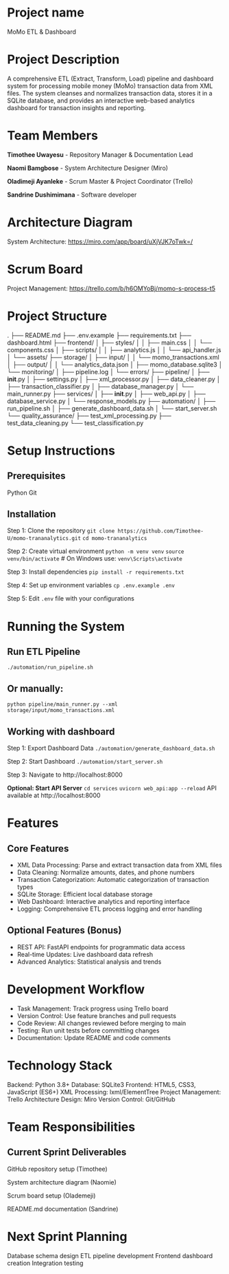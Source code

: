 # Project name
MoMo ETL & Dashboard

# Project Description
A comprehensive ETL (Extract, Transform, Load) pipeline and dashboard system for processing mobile money (MoMo) transaction data from XML files. The system cleanses and normalizes transaction data, stores it in a SQLite database, and provides an interactive web-based analytics dashboard for transaction insights and reporting.

# Team Members
**Timothee Uwayesu** - Repository Manager & Documentation Lead

**Naomi Bamgbose**  - System Architecture Designer (Miro)

**Oladimeji Ayanleke** - Scrum Master & Project Coordinator (Trello)

**Sandrine Dushimimana** - Software developer

# Architecture Diagram
System Architecture: https://miro.com/app/board/uXjVJK7oTwk=/

# Scrum Board
Project Management: https://trello.com/b/h6OMYoBj/momo-s-process-t5

# Project Structure
.
├── README.md
├── .env.example
├── requirements.txt
├── dashboard.html
├── frontend/
│   ├── styles/
│   │   ├── main.css
│   │   └── components.css
│   ├── scripts/
│   │   ├── analytics.js
│   │   └── api_handler.js
│   └── assets/
├── storage/
│   ├── input/
│   │   └── momo_transactions.xml
│   ├── output/
│   │   └── analytics_data.json
│   ├── momo_database.sqlite3
│   └── monitoring/
│       ├── pipeline.log
│       └── errors/
├── pipeline/
│   ├── __init__.py
│   ├── settings.py
│   ├── xml_processor.py
│   ├── data_cleaner.py
│   ├── transaction_classifier.py
│   ├── database_manager.py
│   └── main_runner.py
├── services/
│   ├── __init__.py
│   ├── web_api.py
│   ├── database_service.py
│   └── response_models.py
├── automation/
│   ├── run_pipeline.sh
│   ├── generate_dashboard_data.sh
│   └── start_server.sh
└── quality_assurance/
    ├── test_xml_processing.py
    ├── test_data_cleaning.py
    └── test_classification.py


# Setup Instructions
## Prerequisites
Python
Git

## Installation
Step 1: Clone the repository
`git clone https://github.com/Timothee-U/momo-trananalytics.git`
`cd momo-trananalytics`

Step 2: Create virtual environment
`python -m venv venv`
`source venv/bin/activate`  # On Windows use: `venv\Scripts\activate`

Step 3: Install dependencies
`pip install -r requirements.txt`

Step 4: Set up environment variables
`cp .env.example .env`

Step 5:  Edit `.env` file with your configurations

# Running the System
## Run ETL Pipeline
`./automation/run_pipeline.sh`

## Or manually: 
`python pipeline/main_runner.py --xml storage/input/momo_transactions.xml`

## Working with dashboard

Step 1: Export Dashboard Data
`./automation/generate_dashboard_data.sh`

Step 2: Start Dashboard
`./automation/start_server.sh`

Step 3: Navigate to http://localhost:8000

**Optional: Start API Server**
`cd services`
`uvicorn web_api:app --reload`
API available at http://localhost:8000

# Features
## Core Features
- XML Data Processing: Parse and extract transaction data from XML files
- Data Cleaning: Normalize amounts, dates, and phone numbers
- Transaction Categorization: Automatic categorization of transaction types
- SQLite Storage: Efficient local database storage
- Web Dashboard: Interactive analytics and reporting interface
- Logging: Comprehensive ETL process logging and error handling
## Optional Features (Bonus)
- REST API: FastAPI endpoints for programmatic data access
- Real-time Updates: Live dashboard data refresh
- Advanced Analytics: Statistical analysis and trends

# Development Workflow

- Task Management: Track progress using Trello board
- Version Control: Use feature branches and pull requests
- Code Review: All changes reviewed before merging to main
- Testing: Run unit tests before committing changes
- Documentation: Update README and code comments

# Technology Stack
Backend: Python 3.8+
Database: SQLite3
Frontend: HTML5, CSS3, JavaScript (ES6+)
XML Processing: lxml/ElementTree
Project Management: Trello
Architecture Design: Miro
Version Control: Git/GitHub

# Team Responsibilities
## Current Sprint Deliverables

GitHub repository setup (Timothee)

System architecture diagram (Naomie)

Scrum board setup (Olademeji)

README.md documentation (Sandrine)

# Next Sprint Planning
Database schema design
ETL pipeline development
Frontend dashboard creation
Integration testing
